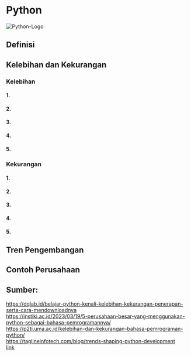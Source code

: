 # Python
![Python-Logo](https://github.com/user-attachments/assets/102d0f01-291a-41d2-aa6e-5ea9c5b2c439)

## Definisi 

## Kelebihan dan Kekurangan
### Kelebihan
#### 1. 
#### 2. 
#### 3. 
#### 4. 
#### 5. 

### Kekurangan
#### 1. 
#### 2. 
#### 3. 
#### 4. 
#### 5. 

## Tren Pengembangan

## Contoh Perusahaan 

## Sumber: 
<a href=”https://dqlab.id/belajar-python-kenali-kelebihan-kekurangan-penerapan-serta-cara-mendownloadnya”>https://dqlab.id/belajar-python-kenali-kelebihan-kekurangan-penerapan-serta-cara-mendownloadnya</a>  
<a href=”https://instiki.ac.id/2023/03/19/5-perusahaan-besar-yang-menggunakan-python-sebagai-bahasa-pemrogramannya//”>https://instiki.ac.id/2023/03/19/5-perusahaan-besar-yang-menggunakan-python-sebagai-bahasa-pemrogramannya/ </a>   
<a href=”https://p2ti.uma.ac.id/kelebihan-dan-kekurangan-bahasa-pemrograman-python//”>https://p2ti.uma.ac.id/kelebihan-dan-kekurangan-bahasa-pemrograman-python/</a>   
<a href=”https://taglineinfotech.com/blog/trends-shaping-python-development/”>https://taglineinfotech.com/blog/trends-shaping-python-development </a>   
<a href=””> link </a> 

